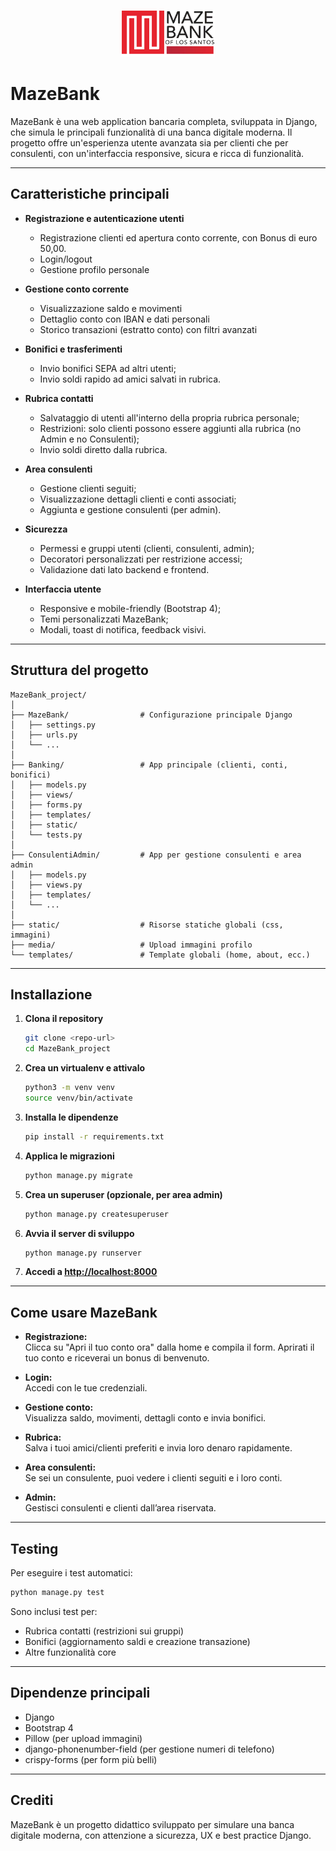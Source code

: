 <p align="center">
  <img src="MazeBank/static/imgs/logo2.jpg" alt="MazeBank Logo" width="150"/>
</p>

# MazeBank

MazeBank è una web application bancaria completa, sviluppata in Django, che simula le principali funzionalità di una banca digitale moderna. Il progetto offre un'esperienza utente avanzata sia per clienti che per consulenti, con un'interfaccia responsive, sicura e ricca di funzionalità.

---

## Caratteristiche principali

- **Registrazione e autenticazione utenti**
  - Registrazione clienti ed apertura conto corrente, con Bonus di euro 50,00.
  - Login/logout 
  - Gestione profilo personale
    

- **Gestione conto corrente**
  - Visualizzazione saldo e movimenti
  - Dettaglio conto con IBAN e dati personali
  - Storico transazioni (estratto conto) con filtri avanzati


- **Bonifici e trasferimenti**
  - Invio bonifici SEPA ad altri utenti;
  - Invio soldi rapido ad amici salvati in rubrica.


- **Rubrica contatti**
  - Salvataggio di utenti all'interno della propria rubrica personale;
  - Restrizioni: solo clienti possono essere aggiunti alla rubrica (no Admin e no Consulenti);
  - Invio soldi diretto dalla rubrica.


- **Area consulenti**
  - Gestione clienti seguiti;
  - Visualizzazione dettagli clienti e conti associati;
  - Aggiunta e gestione consulenti (per admin).


- **Sicurezza**
  - Permessi e gruppi utenti (clienti, consulenti, admin);
  - Decoratori personalizzati per restrizione accessi;
  - Validazione dati lato backend e frontend.


- **Interfaccia utente**
  - Responsive e mobile-friendly (Bootstrap 4);
  - Temi personalizzati MazeBank;
  - Modali, toast di notifica, feedback visivi.

---

## Struttura del progetto

```
MazeBank_project/
│
├── MazeBank/                # Configurazione principale Django
│   ├── settings.py
│   ├── urls.py
│   └── ...
│
├── Banking/                 # App principale (clienti, conti, bonifici)
│   ├── models.py
│   ├── views/
│   ├── forms.py
│   ├── templates/
│   ├── static/
│   └── tests.py
│
├── ConsulentiAdmin/         # App per gestione consulenti e area admin
│   ├── models.py
│   ├── views.py
│   ├── templates/
│   └── ...
│
├── static/                  # Risorse statiche globali (css, immagini)
├── media/                   # Upload immagini profilo
└── templates/               # Template globali (home, about, ecc.)
```

---

## Installazione

1. **Clona il repository**
   ```bash
   git clone <repo-url>
   cd MazeBank_project
   ```

2. **Crea un virtualenv e attivalo**
   ```bash
   python3 -m venv venv
   source venv/bin/activate
   ```

3. **Installa le dipendenze**
   ```bash
   pip install -r requirements.txt
   ```

4. **Applica le migrazioni**
   ```bash
   python manage.py migrate
   ```

5. **Crea un superuser (opzionale, per area admin)**
   ```bash
   python manage.py createsuperuser
   ```

6. **Avvia il server di sviluppo**
   ```bash
   python manage.py runserver
   ```

7. **Accedi a [http://localhost:8000](http://localhost:8000)**

---

## Come usare MazeBank

- **Registrazione:**  
  Clicca su "Apri il tuo conto ora" dalla home e compila il form. Aprirati il tuo conto e riceverai un bonus di benvenuto.
  
  
- **Login:**  
  Accedi con le tue credenziali.
  
  
- **Gestione conto:**  
  Visualizza saldo, movimenti, dettagli conto e invia bonifici.

  
- **Rubrica:**  
  Salva i tuoi amici/clienti preferiti e invia loro denaro rapidamente.

  
- **Area consulenti:**  
  Se sei un consulente, puoi vedere i clienti seguiti e i loro conti.

  
- **Admin:**  
  Gestisci consulenti e clienti dall’area riservata.

---

## Testing

Per eseguire i test automatici:
```bash
python manage.py test
```
Sono inclusi test per:
- Rubrica contatti (restrizioni sui gruppi)
- Bonifici (aggiornamento saldi e creazione transazione)
- Altre funzionalità core

---

## Dipendenze principali

- Django
- Bootstrap 4
- Pillow (per upload immagini)
- django-phonenumber-field (per gestione numeri di telefono)
- crispy-forms (per form più belli)

---

## Crediti

MazeBank è un progetto didattico sviluppato per simulare una banca digitale moderna, con attenzione a sicurezza, UX e best practice Django.

